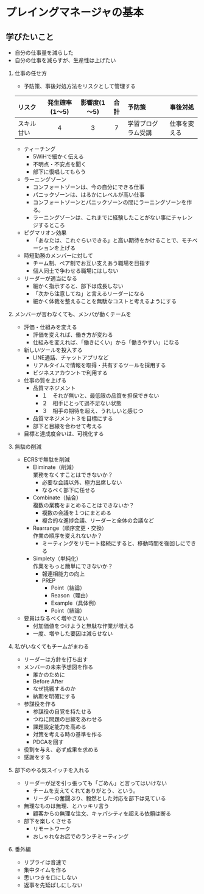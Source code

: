 # プレイングマネージャの基本
## 学びたいこと
- 自分の仕事量を減らした
- 自分の仕事を減らすが、生産性は上げたい
1. 仕事の任せ方
    - 予防策、事後対処方法をリスクとして管理する
    
    |リスク|発生確率(1～5)|影響度(1～5)|合計|予防策|事後対処|
    |:--|:--:|:--:|:--:|:--|:--|
    |スキル甘い|4|3|7|学習プログラム受講|仕事を変える|
    
    - ティーチング
        - 5WiHで細かく伝える
        - 不明点・不安点を聞く
        - 部下に復唱してもらう
    - ラーニングゾーン
        - コンフォートゾーンは、今の自分にできる仕事
        - パニックゾーンは、はるかにレベルが高い仕事
        - コンフォートゾーンとパニックゾーンの間にラーニングゾーンを作る。
        - ラーニングゾーンは、これまでに経験したことがない事にチャレンジするところ
    - ピグマリオン効果
        - 「あなたは、これぐらいできる」と高い期待をかけることで、モチベーションを上げる
    - 時短勤務のメンバーに対して
        - チーム制、ペア制でお互い支えあう職場を目指す
        - 個人同士で争わせる職場にはしない
    - リーダーが適当になる
        - 細かく指示すると、部下は成長しない
        - 「次から注意してね」と言えるリーダーになる
        - 細かく体裁を整えることを無駄なコストと考えるようにする
        
3. メンバーが言わなくても、メンバが動くチームを
    - 評価・仕組みを変える
        - 評価を変えれば、働き方が変わる
        - 仕組みを変えれば、「働きにくい」から「働きやすい」になる
    - 新しいツールを投入する
        - LINE通話、チャットアプリなど
        - リアルタイムで情報を取得・共有するツールを採用する
        - ビジネスアカウントで利用する
    - 仕事の質を上げる
        - 品質マネジメント
            - １　それが無いと、最低限の品質を担保できない
            - ２　相手にとって過不足ない状態
            - ３　相手の期待を超え、うれしいと感じつ
        - 品質マネジメント３を目標にする
        - 部下と目線を合わせて考える
    - 目標と達成度合いは、可視化する
5. 無駄の削減
    - ECRSで無駄を削減
        - Eliminate（削減）  
        業務をなくすことはできないか？
            - 必要な会議以外、極力出席しない
            - なるべく部下に任せる
        - Combinate（結合）  
        複数の業務をまとめることはできないか？
            - 複数の会議を１つにまとめる
            - 複合的な進捗会議、リーダーと全体の会議など
        - Rearrange（順序変更・交換）  
        作業の順序を変えれないか？
            - ミーティングをリモート接続にすると、移動時間を後回しにできる
        - Simplety（単純化）  
        作業をもっと簡単にできないか？
            - 報連相能力の向上
            - PREP
                - Point（結論）
                - Reason（理由）
                - Example（具体例）
                - Point（結論）
    - 要員はなるべく増やさない  
        - 付加価値をつけようと無駄な作業が増える
        - 一度、増やした要因は減らせない
7. 私がいなくてもチームがまわる
    - リーダーは方針を打ち出す
    - メンバーの未来予想図を作る
        - 誰かのために
        - Before After
        - なぜ挑戦するのか
        - 納期を明確にする
    - 参謀役を作る
        - 参謀役の自覚を持たせる
        - つねに問題の目線をあわせる
        - 課題設定能力を高める
        - 対策を考える時の基準を作る
        - PDCAを回す
    - 役割を与え、必ず成果を求める
    - 感謝をする
9. 部下のやる気スイッチを入れる
    - リーダーが足を引っ張っても「ごめん」と言ってはいけない
        - チームを支えてくれてありがとう、という。
        - リーダーの奮闘ぶり、毅然とした対応を部下は見ている
    - 無理なものは無理、とハッキリ言う
        - 顧客からの無理な注文、キャパシティを超える依頼は断る
    - 部下を楽しくさせる
        - リモートワーク
        - おしゃれなお店でのランチミーティング
9. 番外編
    - リプライは音速で
    - 集中タイムを作る
    - 思いつきを口にしない
    - 返事を先延ばしにしない

